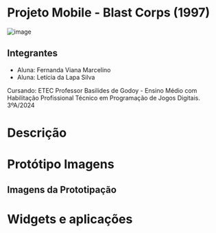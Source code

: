 # Projeto Mobile -  Blast Corps (1997)
![image](https://github.com/LehLapa/ProjetoMobile/blob/main/BlastCorps.png)
## Integrantes 
- Aluna: Fernanda Viana Marcelino
- Aluna: Letícia da Lapa Silva

Cursando: ETEC Professor Basilides de Godoy - Ensino Médio com Habilitação Profissional Técnico em Programação de Jogos Digitais. 3ºA/2024

##

# Descrição 

# Protótipo Imagens 

## Imagens da Prototipação 

# Widgets e aplicações 
